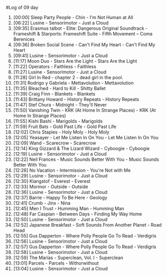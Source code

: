 #Log of 09 day

1. [00:00] Sleep Party People - Chin - I'm Not Human at All
1. [06:22] Lusine - Sensorimotor - Just a Cloud
1. [09:35] Erasmus talbot - Elite: Dangerous Original Soundtrack - Frameshift & Starports: Frameshift Suite - Fifth Movement – Coma Berenices
1. [09:36] Broken Social Scene - Can't Find My Heart - Can't Find My Heart
1. [09:41] Lusine - Sensorimotor - Just a Cloud
1. [11:17] Moon Duo - Stars Are the Light - Stars Are the Light
1. [11:22] Operators - Faithless - Faithless
1. [11:27] Lusine - Sensorimotor - Just a Cloud
1. [11:28] Girl In Red - chapter 2 - dead girl in the pool.
1. [11:31] Rodrigo y Gabriela - Mettavolution - Mettavolution
1. [11:35] Bleached - Hard to Kill - Shitty Ballet
1. [11:39] Craig Finn - Blankets - Blankets
1. [11:43] Brittany Howard - History Repeats - History Repeats
1. [11:47] Stef Chura - Midnight - They'll Never
1. [11:50] Vanishing Twin - KRK (At Home In Strange Places) - KRK (At Home In Strange Places)
1. [11:55] Kishi Bashi - Marigolds - Marigolds
1. [11:59] Fruit Bats - Gold Past Life - Gold Past Life
1. [12:02] Chris Staples - Holy Moly - Holy Moly
1. [12:05] Yeasayer - Let Me Listen In On You - Let Me Listen In On You
1. [12:09] Wand - Scarecrow - Scarecrow
1. [12:14] King Gizzard & The Lizard Wizard - Cyboogie - Cyboogie
1. [12:19] Lusine - Sensorimotor - Just a Cloud
1. [12:22] Neil Frances - Music Sounds Better With You - Music Sounds Better With You
1. [12:26] No Vacation - Intermission - You're Not with Me
1. [12:29] Lusine - Sensorimotor - Just a Cloud
1. [12:30] Klangstof - Everest - Everest
1. [12:33] Mormor - Outside - Outside
1. [12:36] Lusine - Sensorimotor - Just a Cloud
1. [12:37] Barrie - Happy To Be Here - Geology
1. [12:41] Crumb - Jinx - Nina
1. [12:45] Men I Trust - Humming Man - Humming Man
1. [12:48] Far Caspian - Between Days - Finding My Way Home
1. [12:50] Lusine - Sensorimotor - Just a Cloud
1. [12:52] Japanese Breakfast - Soft Sounds From Another Planet - Road Head
1. [12:55] Gus Dapperton - Where Polly People Go To Read - Verdigris
1. [12:56] Lusine - Sensorimotor - Just a Cloud
1. [12:57] Gus Dapperton - Where Polly People Go To Read - Verdigris
1. [12:58] Lusine - Sensorimotor - Just a Cloud
1. [12:59] The Marías - Superclean, Vol. I - Superclean
1. [13:01] Parcels - Parcels - Withorwithout
1. [13:04] Lusine - Sensorimotor - Just a Cloud

